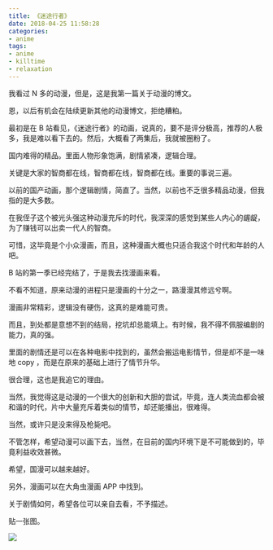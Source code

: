 ```yaml
---
title: 《迷途行者》
date: 2018-04-25 11:58:28
categories:
- anime
tags:
- anime
- killtime
- relaxation
---
```

我看过 N 多的动漫，但是，这是我第一篇关于动漫的博文。


恩，以后有机会在陆续更新其他的动漫博文，拒绝糟粕。

 <!-- more -->
最初是在 B 站看见，《迷途行者》的动画，说真的，要不是评分极高，推荐的人极多，我是难以看下去的。然后，大概看了两集后，我就被圈粉了。

国内难得的精品。里面人物形象饱满，剧情紧凑，逻辑合理。

关键是大家的智商都在线，智商都在线，智商都在线。重要的事说三遍。

以前的国产动画，那个逻辑剧情，简直了。当然，以前也不乏很多精品动漫，但我指的是大多数。

在我侄子这个被光头强这种动漫充斥的时代，我深深的感觉到某些人内心的龌龊，为了赚钱可以出卖一代人的智商。

可惜，这毕竟是个小众漫画，而且，这种漫画大概也只适合我这个时代和年龄的人吧。

B 站的第一季已经完结了，于是我去找漫画来看。

不看不知道，原来动漫的进程只是漫画的十分之一，路漫漫其修远兮啊。

漫画非常精彩，逻辑没有硬伤，这真的是难能可贵。

而且，到处都是意想不到的结局，挖坑却总能填上。有时候，我不得不佩服编剧的能力，真的强。

里面的剧情还是可以在各种电影中找到的，虽然会搬运电影情节，但是却不是一味地 copy ，而是在原来的基础上进行了情节升华。

很合理，这也是我追它的理由。

当然，我觉得这是动漫的一个很大的创新和大胆的尝试，毕竟，连人类流血都会被和谐的时代，片中大量充斥着类似的情节，却还能播出，很难得。

当然，或许只是没来得及枪毙吧。

不管怎样，希望动漫可以画下去，当然，在目前的国内环境下是不可能做到的，毕竟利益收效甚微。

希望，国漫可以越来越好。

另外，漫画可以在大角虫漫画 APP 中找到。

关于剧情如何，希望各位可以亲自去看，不予描述。

贴一张图。

![](/images/animes/0.jpg)
